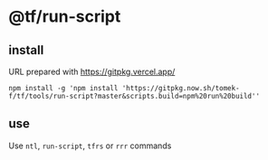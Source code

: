 # @tf/run-script

## install

URL prepared with https://gitpkg.vercel.app/

```
npm install -g 'npm install 'https://gitpkg.now.sh/tomek-f/tf/tools/run-script?master&scripts.build=npm%20run%20build''
```

## use

Use `ntl`, `run-script`, `tfrs` or `rrr` commands
